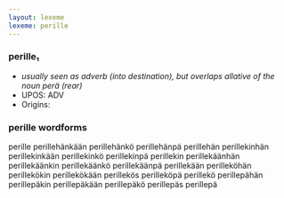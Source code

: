 ```yaml
---
layout: lexeme
lexeme: perille
---
```


###  perille₁

* _usually seen as adverb (into destination), but overlaps allative of the noun *perä* (rear)_
* UPOS:  ADV
* Origins: 


### perille wordforms

perille
perillehänkään
perillehänkö
perillehänpä
perillehän
perillekinhän
perillekinkään
perillekinkö
perillekinpä
perillekin
perillekäänhän
perillekäänkin
perillekäänkö
perillekäänpä
perillekään
perilleköhän
perillekökin
perillekökään
perillekös
perilleköpä
perillekö
perillepähän
perillepäkin
perillepäkään
perillepäkö
perillepäs
perillepä

